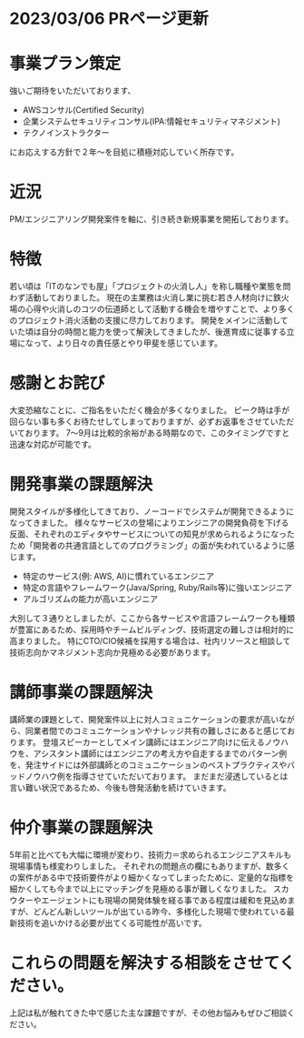 # 2023/03/06 PRページ更新

# 事業プラン策定
強いご期待をいただいております、

- AWSコンサル(Certified Security)
- 企業システムセキュリティコンサル(IPA:情報セキュリティマネジメント)
- テクノインストラクター

にお応えする方針で２年〜を目処に積極対応していく所存です。

# 近況
PM/エンジニアリング開発案件を軸に、引き続き新規事業を開拓しております。

# 特徴
若い頃は「ITのなンでも屋」「プロジェクトの火消し人」を称し職種や業態を問わず活動しておりました。
現在の主業務は火消し業に挑む若き人材向けに鉄火場の心得や火消しのコツの伝道師として活動する機会を増やすことで、より多くのプロジェクト消火活動の支援に尽力しております。
開発をメインに活動していた頃は自分の時間と能力を使って解決してきましたが、後進育成に従事する立場になって、より日々の責任感とやり甲斐を感じています。

# 感謝とお詫び
大変恐縮なことに、ご指名をいただく機会が多くなりました。
ピーク時は手が回らない事も多くお待たせしてしまっておりますが、必ずお返事をさせていただいております。
7〜9月は比較的余裕がある時期なので、このタイミングですと迅速な対応が可能です。

# 開発事業の課題解決
開発スタイルが多様化してきており、ノーコードでシステムが開発できるようになってきました。
様々なサービスの登場によりエンジニアの開発負荷を下げる反面、それぞれのエディタやサービスについての知見が求められるようになったため「開発者の共通言語としてのプログラミング」の面が失われているように感じます。

- 特定のサービス(例: AWS, AI)に慣れているエンジニア
- 特定の言語やフレームワーク(Java/Spring, Ruby/Rails等)に強いエンジニア
- アルゴリズムの能力が高いエンジニア

大別して３通りとしましたが、ここから各サービスや言語フレームワークも種類が豊富にあるため、採用時やチームビルディング、技術選定の難しさは相対的に高まりました。
特にCTO/CIO候補を採用する場合は、社内リソースと相談して技術志向かマネジメント志向か見極める必要があります。

# 講師事業の課題解決
講師業の課題として、開発案件以上に対人コミュニケーションの要求が高いながら、同業者間でのコミュニケーションやナレッジ共有の難しさにあると感じております。
登壇スピーカーとしてメイン講師にはエンジニア向けに伝えるノウハウを、アシスタント講師にはエンジニアの考え方や自走するまでのパターン例を、発注サイドには外部講師とのコミュニケーションのベストプラクティスやバッドノウハウ例を指導させていただいております。
まだまだ浸透しているとは言い難い状況であるため、今後も啓発活動を続けていきます。

# 仲介事業の課題解決
5年前と比べても大幅に環境が変わり、技術力＝求められるエンジニアスキルも現場事情も様変わりしました。
それぞれの問題点の欄にもありますが、数多くの案件がある中で技術要件がより細かくなってしまったために、定量的な指標を細かくしても今まで以上にマッチングを見極める事が難しくなりました。
スカウターやエージェントにも現場の開発体験を経る事である程度は緩和を見込めますが、どんどん新しいツールが出ている昨今、多様化した現場で使われている最新技術を追いかける必要が出てくる可能性が高いです。

# これらの問題を解決する相談をさせてください。
上記は私が触れてきた中で感じた主な課題ですが、その他お悩みもぜひご相談ください。
